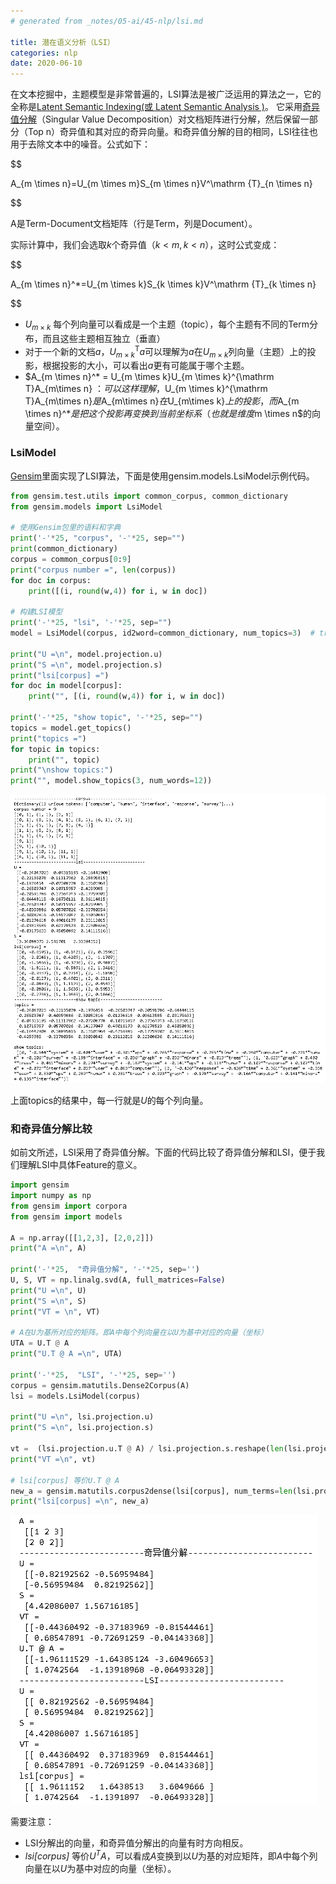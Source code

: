 ```yaml
---
# generated from _notes/05-ai/45-nlp/lsi.md

title: 潜在语义分析（LSI）
categories: nlp
date: 2020-06-10
---
```


在文本挖掘中，主题模型是非常普遍的，LSI算法是被广泛运用的算法之一，它的全称是[Latent Semantic Indexing(或 Latent Semantic Analysis )](https://en.wikipedia.org/wiki/Latent_semantic_analysis#Latent_semantic_indexing)。 它采用[奇异值分解](https://zh.wikipedia.org/zh-hans/%E5%A5%87%E5%BC%82%E5%80%BC%E5%88%86%E8%A7%A3)（Singular Value Decomposition）对文档矩阵进行分解，然后保留一部分（Top n）奇异值和其对应的奇异向量。和奇异值分解的目的相同，LSI往往也用于去除文本中的噪音。公式如下：

$$

A_{m \times n}=U_{m \times m}S_{m \times n}V^\mathrm {T}_{n \times n}

$$

A是Term-Document文档矩阵（行是Term，列是Document）。

实际计算中，我们会选取$k$个奇异值（$k < m, k < n$），这时公式变成：

$$

A_{m \times n}^*=U_{m \times k}S_{k \times k}V^\mathrm {T}_{k \times n}

$$

- $U_{m \times k}$ 每个列向量可以看成是一个主题（topic），每个主题有不同的Term分布，而且这些主题相互独立（垂直）
- 对于一个新的文档$a$，$U_{m \times k}^\mathrm {T}a$可以理解为$a$在$U_{m \times k}$列向量（主题）上的投影，根据投影的大小，可以看出$a$更有可能属于哪个主题。
- $A_{m \times n}^* = U_{m \times k}U_{m \times k}^{\mathrm T}A_{m\times n} $：可以这样理解，$U_{m \times k}^{\mathrm T}A_{m\times n}$是$A_{m\times n}$在$U_{m\times k}$上的投影，而$A_{m \times n}^*$是把这个投影再变换到当前坐标系（也就是维度$m \times n$的向量空间）。

### LsiModel

[Gensim](https://radimrehurek.com/gensim/)里面实现了LSI算法，下面是使用gensim.models.LsiModel示例代码。

~~~python
from gensim.test.utils import common_corpus, common_dictionary
from gensim.models import LsiModel

# 使用Gensim包里的语料和字典
print('-'*25, "corpus", '-'*25, sep="") 
print(common_dictionary)
corpus = common_corpus[0:9]
print("corpus number =", len(corpus))
for doc in corpus:
    print([(i, round(w,4)) for i, w in doc])

# 构建LSI模型    
print('-'*25, "lsi", '-'*25, sep="")  
model = LsiModel(corpus, id2word=common_dictionary, num_topics=3)  # train model

print("U =\n", model.projection.u)
print("S =\n", model.projection.s)
print("lsi[corpus] =")
for doc in model[corpus]:
    print("", [(i, round(w,4)) for i, w in doc])

print('-'*25, "show topic", '-'*25, sep="")    
topics = model.get_topics()
print("topics =")
for topic in topics: 
    print("", topic)
print("\nshow topics:")    
print("", model.show_topics(3, num_words=12))
~~~

![image-20200612164118539](/assets/images/image-20200612164118539.png)

上面topics的结果中，每一行就是$U$的每个列向量。

### 和奇异值分解比较

如前文所述，LSI采用了奇异值分解。下面的代码比较了奇异值分解和LSI，便于我们理解LSI中具体Feature的意义。

~~~python
import gensim
import numpy as np
from gensim import corpora
from gensim import models

A = np.array([[1,2,3], [2,0,2]])
print("A =\n", A)

print('-'*25,  "奇异值分解", '-'*25, sep='')
U, S, VT = np.linalg.svd(A, full_matrices=False) 
print("U =\n", U)
print("S =\n", S)
print("VT = \n", VT)

# A在U为基所对应的矩阵。即A中每个列向量在以U为基中对应的向量（坐标）
UTA = U.T @ A
print("U.T @ A =\n", UTA)

print('-'*25,  "LSI", '-'*25, sep='')
corpus = gensim.matutils.Dense2Corpus(A)
lsi = models.LsiModel(corpus)

print("U =\n", lsi.projection.u)
print("S =\n", lsi.projection.s)

vt =  (lsi.projection.u.T @ A) / lsi.projection.s.reshape(len(lsi.projection.s),1)
print("VT =\n", vt)

# lsi[corpus] 等价U.T @ A
new_a = gensim.matutils.corpus2dense(lsi[corpus], num_terms=len(lsi.projection.s))
print("lsi[corpus] =\n", new_a)

~~~

![image-20200612105123078](/assets/images/image-20200612105123078.png)

需要注意：

- LSI分解出的向量，和奇异值分解出的向量有时方向相反。
- *lsi[corpus]* 等价$U^TA$，可以看成$A$变换到以$U$为基的对应矩阵，即$A$中每个列向量在以$U$为基中对应的向量（坐标）。
